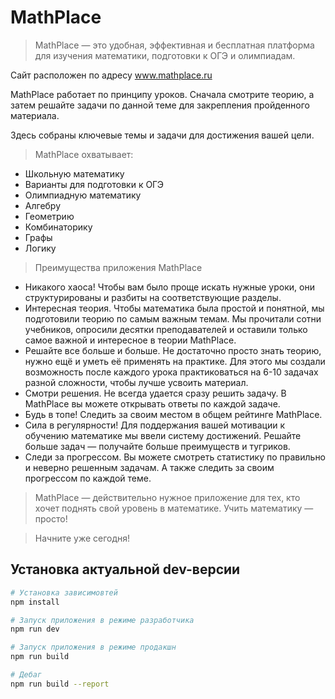 # MathPlace

> MathPlace — это удобная, эффективная и бесплатная платформа для изучения математики, подготовки к ОГЭ и олимпиадам.

Сайт расположен по адресу www.mathplace.ru

MathPlace работает по принципу уроков. Сначала смотрите теорию, а затем решайте задачи по данной теме для закрепления пройденного материала.

Здесь собраны ключевые темы и задачи для достижения вашей цели.

> MathPlace охватывает:
- Школьную математику
- Варианты для подготовки к ОГЭ
- Олимпиадную математику
- Алгебру
- Геометрию
- Комбинаторику
- Графы
- Логику

> Преимущества приложения MathPlace

 * Никакого хаоса! Чтобы вам было проще искать нужные уроки, они структурированы и разбиты на соответствующие разделы. 
 * Интересная теория. Чтобы математика была простой и понятной, мы подготовили теорию по самым важным темам. Мы прочитали сотни учебников, опросили десятки преподавателей и оставили только самое важной и интересное в теории MathPlace.
 * Решайте все больше и больше. Не достаточно просто знать теорию, нужно ещё и уметь её применять на практике. Для этого мы создали возможность после каждого урока практиковаться на 6-10 задачах разной сложности, чтобы лучше усвоить материал.
 * Смотри решения. Не всегда удается сразу решить задачу. В MathPlace вы можете открывать ответы по каждой задаче.
 * Будь в топе! Следить за своим местом в общем рейтинге MathPlace.
 * Сила в регулярности! Для поддержания вашей мотивации к обучению математике мы ввели систему достижений. Решайте больше задач — получайте больше преимуществ и тугриков.
 * Следи за прогрессом. Вы можете смотреть статистику по правильно и неверно решенным задачам. А также следить за своим прогрессом по каждой теме.


 > MathPlace — действительно нужное приложение для тех, кто хочет поднять свой уровень в математике. Учить математику — просто!

 > Начните уже сегодня!

## Установка актуальной dev-версии

``` bash
# Установка зависимовтей
npm install

# Запуск приложения в режиме разработчика
npm run dev

# Запуск приложения в режиме продакшн
npm run build

# Дебаг
npm run build --report
```
